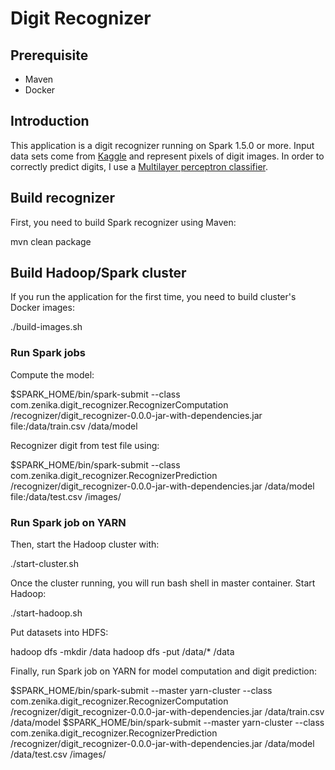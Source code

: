# Digit Recognizer

## Prerequisite

- Maven
- Docker

## Introduction

This application is a digit recognizer running on Spark 1.5.0 or more. 
Input data sets come from [Kaggle](https://www.kaggle.com/) and represent pixels of digit images.
In order to correctly predict digits, I use a [Multilayer perceptron classifier](https://en.wikipedia.org/wiki/Perceptron).  

## Build recognizer

First, you need to build Spark recognizer using Maven:

  mvn clean package

## Build Hadoop/Spark cluster

If you run the application for the first time, you need to build cluster's Docker images:

  ./build-images.sh

### Run Spark jobs 

Compute the model:

  $SPARK_HOME/bin/spark-submit --class com.zenika.digit_recognizer.RecognizerComputation /recognizer/digit_recognizer-0.0.0-jar-with-dependencies.jar file:/data/train.csv /data/model
  
Recognizer digit from test file using:
  
  $SPARK_HOME/bin/spark-submit --class com.zenika.digit_recognizer.RecognizerPrediction /recognizer/digit_recognizer-0.0.0-jar-with-dependencies.jar /data/model file:/data/test.csv /images/


### Run Spark job on YARN
 
Then, start the Hadoop cluster with:

  ./start-cluster.sh
  
Once the cluster running, you will run bash shell in master container. Start Hadoop:

  ./start-hadoop.sh
  
Put datasets into HDFS:

  hadoop dfs -mkdir /data
  hadoop dfs -put /data/* /data

Finally, run Spark job on YARN for model computation and digit prediction:

  $SPARK_HOME/bin/spark-submit --master yarn-cluster --class com.zenika.digit_recognizer.RecognizerComputation /recognizer/digit_recognizer-0.0.0-jar-with-dependencies.jar /data/train.csv /data/model
  $SPARK_HOME/bin/spark-submit --master yarn-cluster --class com.zenika.digit_recognizer.RecognizerPrediction /recognizer/digit_recognizer-0.0.0-jar-with-dependencies.jar /data/model /data/test.csv /images/
  
